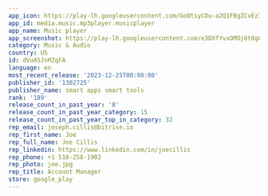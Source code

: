 ```yaml
---
app_icon: https://play-lh.googleusercontent.com/GoOtsyCDu-a2Q1FBgZCvEz3mMrp8MOOjtGm3hYhD8IT9TsiJwB8cVMedgOET9xOQQ58
app_id: media.music.mp3player.musicplayer
app_name: Music player
app_screenshot: https://play-lh.googleusercontent.com/e3DXfYvxOMOj6t0g03nhxSyPJ_xDs8WU3ZoFSAT4i3yQyQBelbgD89gCYUTxzPL4KLw
category: Music & Audio
country: US
id: dVuA5JsMZqFA
language: en
most_recent_release: '2023-12-25T00:00:00'
publisher_id: '1302725'
publisher_name: smart apps smart tools
rank: '189'
release_count_in_past_year: '8'
release_count_in_past_year_category: 15
release_count_in_past_year_top_in_category: 32
rep_email: joseph.cillis@bitrise.io
rep_first_name: Joe
rep_full_name: Joe Cillis
rep_linkedin: https://www.linkedin.com/in/joecillis
rep_phone: +1 518-258-1902
rep_photo: joe.jpg
rep_title: Account Manager
store: google_play
---
```

